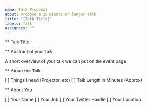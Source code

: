 ```yaml
---
name: Talk Proposal
about: Propose a 20 minute or longer talk
title: "[Talk Title]"
labels: Talk
assignees: ""
---
```


\*\* Talk Title

\*\* Abstract of your talk

A short overview of your talk we can put on the event page

\*\* About the Talk

[ ] Things I need (Projector, etc)
[ ] Talk Length in Minutes (Approx)

\*\* About You

[ ] Your Name
[ ] Your Job
[ ] Your Twitter Handle
[ ] Your Location
